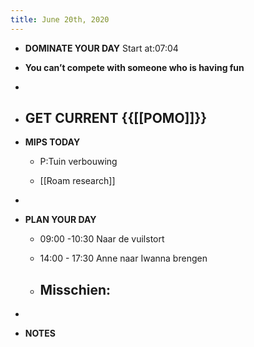 ```yaml
---
title: June 20th, 2020
---
```


- **DOMINATE YOUR DAY** Start at:07:04

- __You can’t compete with someone who is having fun__

- 

- **GET CURRENT** {{[[POMO]]}}
	 - 

- **MIPS TODAY**
	 - P:Tuin verbouwing

	 - [[Roam research]]

- 

- **PLAN YOUR DAY**
	 - 09:00 -10:30 Naar de vuilstort

	 - 14:00 - 17:30 Anne naar Iwanna brengen 

	 - Misschien:
		 - 

- 

- **NOTES**

